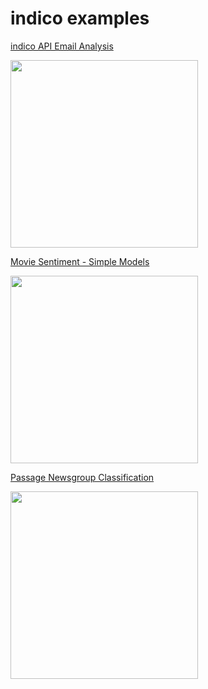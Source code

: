 **indico examples**
===================

[indico API Email Analysis](https://github.com/IndicoDataSolutions/demos/tree/master/email)

<a href="https://github.com/IndicoDataSolutions/examples/tree/master/email"><img src="http://i.imgur.com/os1VkJ4.jpg?1" height="300"></a>

[Movie Sentiment - Simple Models](https://github.com/IndicoDataSolutions/examples/tree/master/movie_sentiment)

<a href="https://github.com/IndicoDataSolutions/examples/tree/master/movie_sentiment"><img src="http://i.imgur.com/FXO61OT.jpg" height="300"></a>

[Passage Newsgroup Classification](https://github.com/IndicoDataSolutions/demos/tree/master/passage_newsgroup_classification)

<a href="https://github.com/IndicoDataSolutions/demos/tree/master/passage_newsgroup_classification"><img src="http://i.imgur.com/ByTczHW.jpg" height="300"></a>